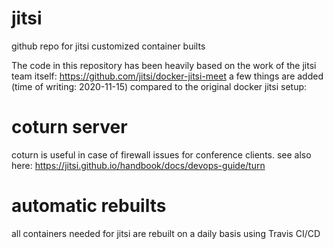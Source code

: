 # jitsi #
github repo for jitsi customized container builts

The code in this repository has been heavily based on the work of the jitsi team itself: https://github.com/jitsi/docker-jitsi-meet
a few things are added (time of writing: 2020-11-15) compared to the original docker jitsi setup:
# coturn server #
coturn is useful in case of firewall issues for conference clients. see also here:
https://jitsi.github.io/handbook/docs/devops-guide/turn
# automatic rebuilts #
all containers needed for jitsi are rebuilt on a daily basis using Travis CI/CD

